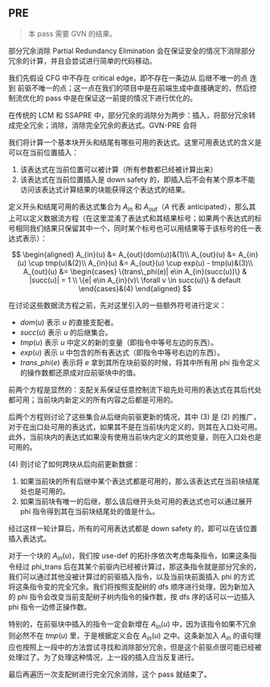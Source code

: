 ## PRE

> 本 pass 需要 GVN 的结果。

部分冗余消除 Partial Redundancy Elimination 会在保证安全的情况下消除部分冗余的计算，并且会尝试进行简单的代码移动。

我们先假设 CFG 中不存在 critical edge，即不存在一条边从 后继不唯一的点 连到 前驱不唯一的点；这一点在我们的项目中是在前端生成中直接确定的，然后控制流优化的 pass 中是在保证这一前提的情况下进行优化的。

在传统的 LCM 和 SSAPRE 中，部分冗余的消除分为两步：插入，将部分冗余转成完全冗余；消除，消除完全冗余的表达式。GVN-PRE 会将

我们将计算一个基本块开头和结尾有哪些可用的表达式。这里可用表达式的含义是可以在当前位置插入：

1. 该表达式在当前位置可以被计算（所有参数都已经被计算出来）
2. 该表达式在当前位置插入是 down safety 的，即插入后不会有某个原本不能访问该表达式计算结果的块能获得这个表达式的结果。

定义开头和结尾可用的表达式集合为 $A_{in}$ 和 $A_{out}$（$A$ 代表 anticipated），那么其上可以定义数据流方程（在这里混淆了表达式和其结果标号；如果两个表达式的标号相同我们结果只保留其中一个，同时某个标号也可以用结果等于该标号的任一表达式表示）：

$$
\begin{aligned}
A_{in}(u) &= A_{out}(dom(u))&(1)\\
A_{out}(u) &= A_{in}(u) \cup tmp(u)&(2)\\
A_{in}(u) &= A_{out}(u) \cup exp(u) - tmp(u)&(3)\\
A_{out}(u) &= \begin{cases}
  \{trans\_phi(e)| e\in A_{in}(succ(u))\} & |succ(u)| = 1 \\
  \{e| e\in A_{in}(v)\ \forall  v \in succ(u)\} & default
\end{cases}&(4)
\end{aligned}
$$

在讨论这些数据流方程之前，先对这里引入的一些额外符号进行定义：
 - $dom(u)$ 表示 $u$ 的直接支配者。
 - $succ(u)$ 表示 $u$ 的后继集合。
 - $tmp(u)$ 表示 $u$ 中定义的新的变量（即指令中等号左边的东西）。
 - $exp(u)$ 表示 $u$ 中包含的所有表达式（即指令中等号右边的东西）。
 - $trans\_phi(e)$ 表示将 $e$ 拿到其所在块前驱的时候，将其中所有用 phi 指令定义的操作数都还原成对应前驱块中的值。

前两个方程是显然的：支配关系保证任意控制流下祖先处可用的表达式在其后代处都可用；当前块内新定义的所有内容之后都是可用的。

后两个方程则讨论了这些集合从后继向前驱更新的情况，其中 $(3)$ 是 $(2)$ 的推广，对于在出口处可用的表达式，如果其不是在当前块内定义的，则其在入口处可用。此外，当前块内的表达式如果没有使用当前块内定义的其他变量，则在入口处也是可用的。

$(4)$ 则讨论了如何跨块从后向前更新数据：
1. 如果当前块的所有后继中某个表达式都是可用的，那么该表达式在当前块结尾处也是可用的。
2. 如果当前块有唯一的后继，那么该后继开头处可用的表达式也可以通过展开 phi 指令得到其在当前块结尾处的值是什么。

经过这样一轮计算后，所有的可用表达式都是 down safety 的，即可以在该位置插入表达式。

对于一个块的 $A_{in}(u)$，我们按 use-def 的拓扑序依次考虑每条指令，如果这条指令经过 phi_trans 后在其某个前驱内已经被计算过，那这条指令就是部分冗余的，我们可以通过其他没被计算过的前驱插入指令，以及当前块前面插入 phi 的方式将这条指令变的完全冗余。我们将按照支配树的 dfs 顺序进行处理，因为新加入的 phi 指令会改变当前支配树子树内指令的操作数，按 dfs 序的话可以一边插入 phi 指令一边修正操作数。

特别的，在前驱块中插入的指令一定会新增在 $A_{in}(u)$ 中，因为该指令如果不冗余则必然不在 $tmp(u)$ 里，于是根据定义会在 $A_{in}(u)$ 之中。这条新加入 $A_{in}$ 的语句理应也按照上一段中的方法尝试寻找和消除部分冗余，但是这个前驱点很可能已经被处理过了。为了处理这种情况，上一段的插入应当反复进行。

最后再遍历一次支配树进行完全冗余消除，这个 pass 就结束了。